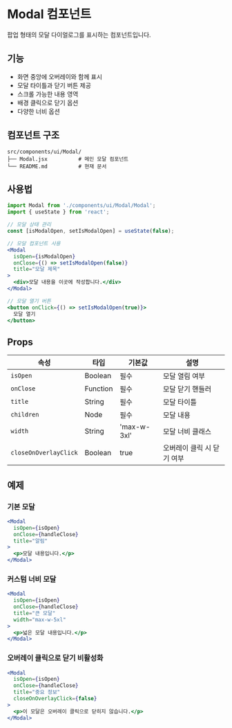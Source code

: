 # Modal 컴포넌트

팝업 형태의 모달 다이얼로그를 표시하는 컴포넌트입니다.

## 기능

- 화면 중앙에 오버레이와 함께 표시
- 모달 타이틀과 닫기 버튼 제공
- 스크롤 가능한 내용 영역
- 배경 클릭으로 닫기 옵션
- 다양한 너비 옵션

## 컴포넌트 구조

```
src/components/ui/Modal/
├── Modal.jsx          # 메인 모달 컴포넌트
└── README.md          # 현재 문서
```

## 사용법

```jsx
import Modal from './components/ui/Modal/Modal';
import { useState } from 'react';

// 모달 상태 관리
const [isModalOpen, setIsModalOpen] = useState(false);

// 모달 컴포넌트 사용
<Modal
  isOpen={isModalOpen}
  onClose={() => setIsModalOpen(false)}
  title="모달 제목"
>
  <div>모달 내용을 이곳에 작성합니다.</div>
</Modal>

// 모달 열기 버튼
<button onClick={() => setIsModalOpen(true)}>
  모달 열기
</button>
```

## Props

| 속성 | 타입 | 기본값 | 설명 |
|------|------|--------|------|
| `isOpen` | Boolean | 필수 | 모달 열림 여부 |
| `onClose` | Function | 필수 | 모달 닫기 핸들러 |
| `title` | String | 필수 | 모달 타이틀 |
| `children` | Node | 필수 | 모달 내용 |
| `width` | String | 'max-w-3xl' | 모달 너비 클래스 |
| `closeOnOverlayClick` | Boolean | true | 오버레이 클릭 시 닫기 여부 |

## 예제

### 기본 모달

```jsx
<Modal
  isOpen={isOpen}
  onClose={handleClose}
  title="알림"
>
  <p>모달 내용입니다.</p>
</Modal>
```

### 커스텀 너비 모달

```jsx
<Modal
  isOpen={isOpen}
  onClose={handleClose}
  title="큰 모달"
  width="max-w-5xl"
>
  <p>넓은 모달 내용입니다.</p>
</Modal>
```

### 오버레이 클릭으로 닫기 비활성화

```jsx
<Modal
  isOpen={isOpen}
  onClose={handleClose}
  title="중요 정보"
  closeOnOverlayClick={false}
>
  <p>이 모달은 오버레이 클릭으로 닫히지 않습니다.</p>
</Modal>
``` 
